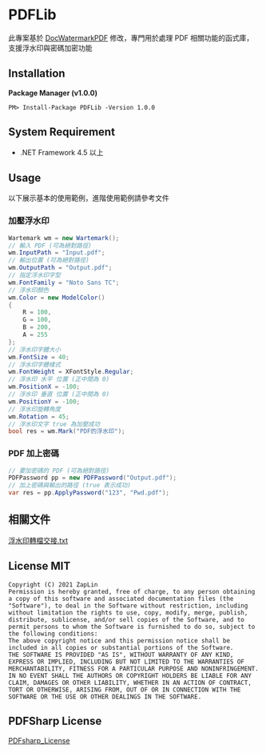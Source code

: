 # PDFLib

此專案基於 [DocWatermarkPDF](http://10.190.173.136/DevelopmentSupport/DocWatermarkPDF) 修改，專門用於處理 PDF 相關功能的函式庫，支援浮水印與密碼加密功能


## Installation

**Package Manager (v1.0.0)**

```
PM> Install-Package PDFLib -Version 1.0.0
```

## System Requirement

* .NET Framework 4.5 以上

## Usage

以下展示基本的使用範例，進階使用範例請參考文件

### 加壓浮水印

```csharp
Wartemark wm = new Wartemark();
// 輸入 PDF (可為絕對路徑)
wm.InputPath = "Input.pdf";
// 輸出位置 (可為絕對路徑)
wm.OutputPath = "Output.pdf";
// 指定浮水印字型
wm.FontFamily = "Noto Sans TC";
// 浮水印顏色
wm.Color = new ModelColor()
{
    R = 100,
    G = 100,
    B = 200,
    A = 255
};
// 浮水印字體大小
wm.FontSize = 40;
// 浮水印字體樣式
wm.FontWeight = XFontStyle.Regular;
// 浮水印 水平 位置 (正中間為 0)
wm.PositionX = -100;
// 浮水印 垂直 位置 (正中間為 0)
wm.PositionY = -100;
// 浮水印旋轉角度
wm.Rotation = 45;
// 浮水印文字 true 為加壓成功
bool res = wm.Mark("PDF的浮水印");
```
### PDF 加上密碼

```csharp
// 要加密碼的 PDF (可為絕對路徑)
PDFPassword pp = new PDFPassword("Output.pdf");
// 加上密碼與輸出的路徑 (true 表示成功)
var res = pp.ApplyPassword("123", "Pwd.pdf");
```


## 相關文件

[浮水印轉檔交接.txt](https://iqservice.sharepoint.com/:t:/s/DevSupport/ETsZPU30ntlPi0pISbvbDGkB5kVNL89SeQL2-OzMKBGlqQ?e=CzQ6QU)

## License MIT

	Copyright (C) 2021 ZapLin
	Permission is hereby granted, free of charge, to any person obtaining a copy of this software and associated documentation files (the "Software"), to deal in the Software without restriction, including without limitation the rights to use, copy, modify, merge, publish, distribute, sublicense, and/or sell copies of the Software, and to permit persons to whom the Software is furnished to do so, subject to the following conditions:
	The above copyright notice and this permission notice shall be included in all copies or substantial portions of the Software.
	THE SOFTWARE IS PROVIDED "AS IS", WITHOUT WARRANTY OF ANY KIND, EXPRESS OR IMPLIED, INCLUDING BUT NOT LIMITED TO THE WARRANTIES OF MERCHANTABILITY, FITNESS FOR A PARTICULAR PURPOSE AND NONINFRINGEMENT. IN NO EVENT SHALL THE AUTHORS OR COPYRIGHT HOLDERS BE LIABLE FOR ANY CLAIM, DAMAGES OR OTHER LIABILITY, WHETHER IN AN ACTION OF CONTRACT, TORT OR OTHERWISE, ARISING FROM, OUT OF OR IN CONNECTION WITH THE SOFTWARE OR THE USE OR OTHER DEALINGS IN THE SOFTWARE.


## PDFSharp License

[PDFsharp_License](http://www.pdfsharp.net/PDFsharp_License.ashx)
 
